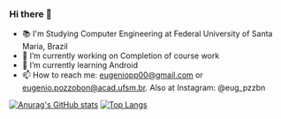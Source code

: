 ### Hi there 👋

- 📚 I'm Studying Computer Engineering at Federal University of Santa Maria, Brazil
- 🔭 I’m currently working on Completion of course work
- 🌱 I’m currently learning Android
- 📫 How to reach me: eugeniopp00@gmail.com or eugenio.pozzobon@acad.ufsm.br. Also at Instagram: @eug_pzzbn

[![Anurag's GitHub stats](https://github-readme-stats.vercel.app/api?username=Eugenio-Pozzobon)](https://github.com/anuraghazra/github-readme-stats)
[![Top Langs](https://github-readme-stats.vercel.app/api/top-langs/?username=Eugenio-Pozzobon&layout=compact)](https://github.com/anuraghazra/github-readme-stats)

<!--
**Eugenio-Pozzobon/Eugenio-Pozzobon** is a ✨ _special_ ✨ repository because its `README.md` (this file) appears on your GitHub profile.

Here are some ideas to get you started:

- 📚 I'm Studying Computer Engineering at Federal University of Santa Maria, Brazil
- 🔭 I’m currently working on Completion of course work
- 🌱 I’m currently learning Android
- 📫 How to reach me: eugeniopp00@gmail.com or eugenio.pozzobon@acad.ufsm.br. Also at Instagram: @eug_pzzbn

